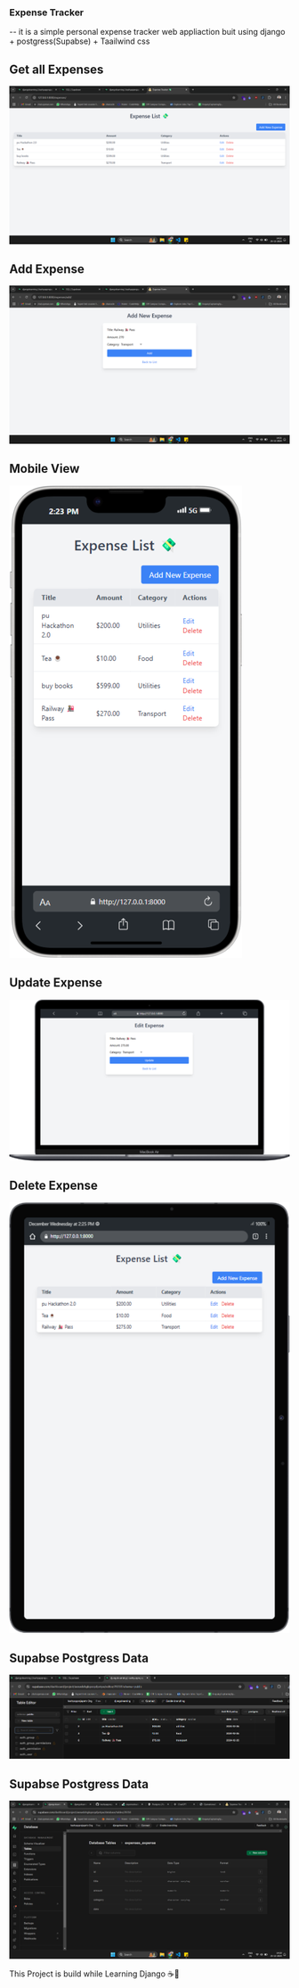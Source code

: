 ### Expense Tracker

-- it is a simple personal expense tracker web appliaction buit using django + postgress(Supabse) + Taailwind css

## Get all Expenses
![loaclhost](./demoimages/getallexpenses.png)


## Add Expense
![add expenses](./demoimages/AddExpenses.png)

## Mobile View
![mobileview](./demoimages/iPhone-14.png)

## Update Expense
![All expenses](./demoimages/Macbook-AirUpdate.png)

## Delete Expense
![All expenses](./demoimages/Galaxy-Tab-S7Delete.png)


## Supabse Postgress Data
![All expenses](./demoimages/DatainTable.png)


## Supabse Postgress Data
![All expenses](./demoimages/SupabseTable.png)


This Project is build while Learning Django ☕🚀
